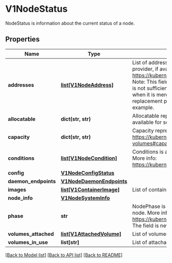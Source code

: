 # V1NodeStatus

NodeStatus is information about the current status of a node.
## Properties
Name | Type | Description | Notes
------------ | ------------- | ------------- | -------------
**addresses** | [**list[V1NodeAddress]**](V1NodeAddress.md) | List of addresses reachable to the node. Queried from cloud provider, if available. More info: https://kubernetes.io/docs/concepts/nodes/node/#addresses Note: This field is declared as mergeable, but the merge key is not sufficiently unique, which can cause data corruption when it is merged. Callers should instead use a full-replacement patch. See https://pr.k8s.io/79391 for an example. | [optional] 
**allocatable** | **dict(str, str)** | Allocatable represents the resources of a node that are available for scheduling. Defaults to Capacity. | [optional] 
**capacity** | **dict(str, str)** | Capacity represents the total resources of a node. More info: https://kubernetes.io/docs/concepts/storage/persistent-volumes#capacity | [optional] 
**conditions** | [**list[V1NodeCondition]**](V1NodeCondition.md) | Conditions is an array of current observed node conditions. More info: https://kubernetes.io/docs/concepts/nodes/node/#condition | [optional] 
**config** | [**V1NodeConfigStatus**](V1NodeConfigStatus.md) |  | [optional] 
**daemon_endpoints** | [**V1NodeDaemonEndpoints**](V1NodeDaemonEndpoints.md) |  | [optional] 
**images** | [**list[V1ContainerImage]**](V1ContainerImage.md) | List of container images on this node | [optional] 
**node_info** | [**V1NodeSystemInfo**](V1NodeSystemInfo.md) |  | [optional] 
**phase** | **str** | NodePhase is the recently observed lifecycle phase of the node. More info: https://kubernetes.io/docs/concepts/nodes/node/#phase The field is never populated, and now is deprecated.   | [optional] 
**volumes_attached** | [**list[V1AttachedVolume]**](V1AttachedVolume.md) | List of volumes that are attached to the node. | [optional] 
**volumes_in_use** | **list[str]** | List of attachable volumes in use (mounted) by the node. | [optional] 

[[Back to Model list]](../README.md#documentation-for-models) [[Back to API list]](../README.md#documentation-for-api-endpoints) [[Back to README]](../README.md)


